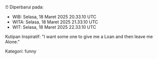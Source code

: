⏰ Diperbarui pada:
- WIB: Selasa, 18 Maret 2025 20.33.10 UTC
- WITA: Selasa, 18 Maret 2025 21.33.10 UTC
- WIT: Selasa, 18 Maret 2025 22.33.10 UTC

Kutipan Inspiratif:
"I want some one to give me a Loan and then leave me Alone."


Kategori: funny

